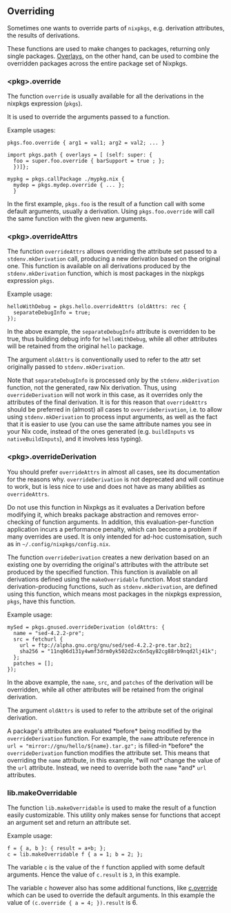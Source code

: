 ## Overriding

Sometimes one wants to override parts of `nixpkgs`, e.g. derivation
attributes, the results of derivations.

These functions are used to make changes to packages, returning only
single packages. [Overlays](#chap-overlays), on the other hand, can be
used to combine the overridden packages across the entire package set of
Nixpkgs.

### &lt;pkg&gt;.override

The function `override` is usually available for all the derivations in
the nixpkgs expression (`pkgs`).

It is used to override the arguments passed to a function.

Example usages:

    pkgs.foo.override { arg1 = val1; arg2 = val2; ... }

    import pkgs.path { overlays = [ (self: super: {
      foo = super.foo.override { barSupport = true ; };
      })]};

    mypkg = pkgs.callPackage ./mypkg.nix {
      mydep = pkgs.mydep.override { ... };
      }

In the first example, `pkgs.foo` is the result of a function call with
some default arguments, usually a derivation. Using `pkgs.foo.override`
will call the same function with the given new arguments.

### &lt;pkg&gt;.overrideAttrs

The function `overrideAttrs` allows overriding the attribute set passed
to a `stdenv.mkDerivation` call, producing a new derivation based on the
original one. This function is available on all derivations produced by
the `stdenv.mkDerivation` function, which is most packages in the
nixpkgs expression `pkgs`.

Example usage:

    helloWithDebug = pkgs.hello.overrideAttrs (oldAttrs: rec {
      separateDebugInfo = true;
    });

In the above example, the `separateDebugInfo` attribute is overridden to
be true, thus building debug info for `helloWithDebug`, while all other
attributes will be retained from the original `hello` package.

The argument `oldAttrs` is conventionally used to refer to the attr set
originally passed to `stdenv.mkDerivation`.

Note that `separateDebugInfo` is processed only by the
`stdenv.mkDerivation` function, not the generated, raw Nix derivation.
Thus, using `overrideDerivation` will not work in this case, as it
overrides only the attributes of the final derivation. It is for this
reason that `overrideAttrs` should be preferred in (almost) all cases to
`overrideDerivation`, i.e. to allow using `stdenv.mkDerivation` to
process input arguments, as well as the fact that it is easier to use
(you can use the same attribute names you see in your Nix code, instead
of the ones generated (e.g. `buildInputs` vs `nativeBuildInputs`), and
it involves less typing).

### &lt;pkg&gt;.overrideDerivation

You should prefer `overrideAttrs` in almost all cases, see its
documentation for the reasons why. `overrideDerivation` is not
deprecated and will continue to work, but is less nice to use and does
not have as many abilities as `overrideAttrs`.

Do not use this function in Nixpkgs as it evaluates a Derivation before
modifying it, which breaks package abstraction and removes
error-checking of function arguments. In addition, this
evaluation-per-function application incurs a performance penalty, which
can become a problem if many overrides are used. It is only intended for
ad-hoc customisation, such as in `~/.config/nixpkgs/config.nix`.

The function `overrideDerivation` creates a new derivation based on an
existing one by overriding the original's attributes with the attribute
set produced by the specified function. This function is available on
all derivations defined using the `makeOverridable` function. Most
standard derivation-producing functions, such as `stdenv.mkDerivation`,
are defined using this function, which means most packages in the
nixpkgs expression, `pkgs`, have this function.

Example usage:

    mySed = pkgs.gnused.overrideDerivation (oldAttrs: {
      name = "sed-4.2.2-pre";
      src = fetchurl {
        url = ftp://alpha.gnu.org/gnu/sed/sed-4.2.2-pre.tar.bz2;
        sha256 = "11nq06d131y4wmf3drm0yk502d2xc6n5qy82cg88rb9nqd2lj41k";
      };
      patches = [];
    });

In the above example, the `name`, `src`, and `patches` of the derivation
will be overridden, while all other attributes will be retained from the
original derivation.

The argument `oldAttrs` is used to refer to the attribute set of the
original derivation.

A package's attributes are evaluated \*before\* being modified by the
`overrideDerivation` function. For example, the `name` attribute
reference in `url = "mirror://gnu/hello/${name}.tar.gz";` is filled-in
\*before\* the `overrideDerivation` function modifies the attribute set.
This means that overriding the `name` attribute, in this example, \*will
not\* change the value of the `url` attribute. Instead, we need to
override both the `name` \*and\* `url` attributes.

### lib.makeOverridable

The function `lib.makeOverridable` is used to make the result of a
function easily customizable. This utility only makes sense for
functions that accept an argument set and return an attribute set.

Example usage:

    f = { a, b }: { result = a+b; };
    c = lib.makeOverridable f { a = 1; b = 2; };

The variable `c` is the value of the `f` function applied with some
default arguments. Hence the value of `c.result` is `3`, in this
example.

The variable `c` however also has some additional functions, like
[c.override](#sec-pkg-override) which can be used to override the
default arguments. In this example the value of
`(c.override { a = 4; }).result` is 6.
